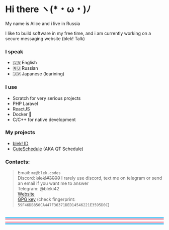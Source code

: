 # Hi there ヽ(*・ω・)ﾉ
My name is Alice and i live in Russia

I like to build software in my free time, and i am currently working on a secure messaging website (blek! Talk)

### I speak
 - 🇬🇧 English
 - 🇷🇺 Russian
 - 🇯🇵 Japanese (learining)

### I use
 - Scratch for very serious projects
 - PHP Laravel
 - ReactJS
 - Docker 🦈
 - C/C++ for native development

### My projects
 - <a href='https://github.com/b1ek/blekID'>blek! ID</a>
 - <a href='https://github.com/b1ek/CuteSchedule'>CuteSchedule</a> (AKA QT Schedule)

### Contacts:
> Email: `me@blek.codes`<br/>
> Discord: ~~blek!#3009~~ I rarely use discord, text me on telegram or send an email if you want me to answer<br/>
> Telegram: @bleki42<br/>
> [Website](https://blek.codes)<br/>
> [GPG key](https://blek.codes/gpgkey) (check fingerprint: `59F46DB850CA447F36371DED14546221E3595D0C`)

<br/>
<img src='flr.png' height='24px' width='100%'></img>
<br/>
